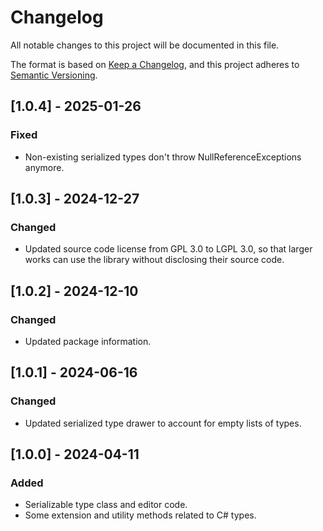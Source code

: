 # Changelog

All notable changes to this project will be documented in this file.

The format is based on [Keep a Changelog](https://keepachangelog.com/en/1.1.0/),
and this project adheres to [Semantic Versioning](https://semver.org/spec/v2.0.0.html).

## [1.0.4] - 2025-01-26

### Fixed

- Non-existing serialized types don't throw NullReferenceExceptions anymore.

## [1.0.3] - 2024-12-27

### Changed

- Updated source code license from GPL 3.0 to LGPL 3.0, so that larger works can use the library without disclosing their source code.

## [1.0.2] - 2024-12-10

### Changed

- Updated package information.

## [1.0.1] - 2024-06-16

### Changed

- Updated serialized type drawer to account for empty lists of types.

## [1.0.0] - 2024-04-11

### Added

- Serializable type class and editor code.
- Some extension and utility methods related to C# types.